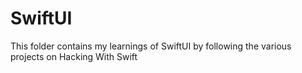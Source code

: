 # SwiftUI

This folder contains my learnings of SwiftUI by following the various projects on Hacking With Swift
